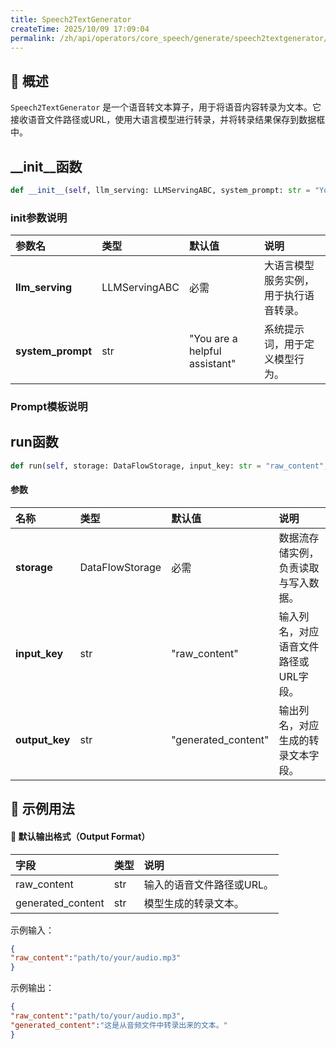 ```yaml
---
title: Speech2TextGenerator
createTime: 2025/10/09 17:09:04
permalink: /zh/api/operators/core_speech/generate/speech2textgenerator/
---
```


## 📘 概述
`Speech2TextGenerator` 是一个语音转文本算子，用于将语音内容转录为文本。它接收语音文件路径或URL，使用大语言模型进行转录，并将转录结果保存到数据框中。

## \_\_init\_\_函数
```python
def __init__(self, llm_serving: LLMServingABC, system_prompt: str = "You are a helpful assistant")
```
### init参数说明
| 参数名 | 类型 | 默认值 | 说明 |
| :------------------ | :-------------- | :---------------------------- | :------------------------------ |
| **llm_serving** | LLMServingABC | 必需 | 大语言模型服务实例，用于执行语音转录。 |
| **system_prompt** | str | "You are a helpful assistant" | 系统提示词，用于定义模型行为。 |

### Prompt模板说明

## run函数
```python
def run(self, storage: DataFlowStorage, input_key: str = "raw_content", output_key: str = "generated_content")
```
#### 参数
| 名称 | 类型 | 默认值 | 说明 |
| :------------- | :---------------- | :---------------- | :----------------- |
| **storage** | DataFlowStorage | 必需 | 数据流存储实例，负责读取与写入数据。 |
| **input_key** | str | "raw_content" | 输入列名，对应语音文件路径或URL字段。 |
| **output_key** | str | "generated_content" | 输出列名，对应生成的转录文本字段。 |

## 🧠 示例用法

#### 🧾 默认输出格式（Output Format）
| 字段 | 类型 | 说明 |
| :-------------- | :---- | :---------- |
| raw_content | str | 输入的语音文件路径或URL。 |
| generated_content | str | 模型生成的转录文本。 |

示例输入：
```json
{
"raw_content":"path/to/your/audio.mp3"
}
```
示例输出：
```json
{
"raw_content":"path/to/your/audio.mp3",
"generated_content":"这是从音频文件中转录出来的文本。"
}
```
